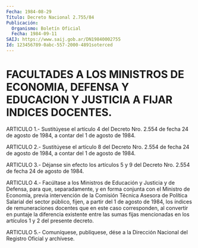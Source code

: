 ```yaml
---
Fecha: 1984-08-29
Título: Decreto Nacional 2.755/84
Publicación:
  Organismo: Boletín Oficial
  Fecha: 1984-09-11
SAIJ: https://www.saij.gob.ar/DN19840002755
Id: 123456789-0abc-557-2000-4891soterced
---
```

# FACULTADES A LOS MINISTROS DE ECONOMIA, DEFENSA Y EDUCACION Y JUSTICIA A FIJAR INDICES DOCENTES.

<a id="1"></a>
ARTICULO  1.-  Sustitúyese  el artículo 4 del Decreto Nro. 2.554 de fecha 24 de agosto de 1984, a  contar  del  1  de  agosto  de 1984.

<a id="2"></a>
ARTICULO  2.-  Sustitúyese  el artículo 8 del Decreto Nro. 2.554 de fecha 24 de agosto de 1984, a  contar  del  1  de  agosto  de 1984.

<a id="3"></a>
ARTICULO  3.-  Déjanse  sin  efecto los artículos 5 y 9 del Decreto Nro. 2.554 de fecha 24 de agosto de 1984.

<a id="4"></a>
ARTICULO  4.-  Facúltase  a los Ministros de Educación y Justicia y de Defensa, para que, separadamente,  y  en  forma  conjunta con el Ministro  de  Economía, previa intervención de la Comisión  Técnica Asesora de Política  Salarial  del  sector público, fijen, a partir del  1 de agosto de 1984, los índices  de  remuneraciones  docentes que  en   este  caso  corresponden,  al  convertir  en  puntaje  la diferencia  existente  entre  las  sumas  fijas  mencionadas en los artículos 1 y 2 del presente decreto.

<a id="5"></a>
ARTICULO  5.- Comuníquese, publíquese, dése a la Dirección Nacional del Registro Oficial y archívese.